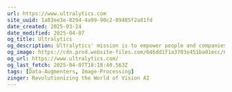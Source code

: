 ```yaml
---
url: https://www.ultralytics.com
site_uuid: 1a83ee3e-8294-4a99-90c2-09485f2a81fd
date_created: 2025-03-24
date_modified: 2025-04-07
og_title: Ultralytics
og_description: Ultralytics' mission is to empower people and companies to unleash the positive potential of AI. Bring your models to life with our vision AI tools.
og_image: https://cdn.prod.website-files.com/646dd1f1a3703e451ba81ecc/652c353059c4745ca38f3cc5_youtube_preview.webp
og_url: https://www.ultralytics.com/
og_last_fetch: 2025-04-07T18:18:40.563Z
tags: [Data-Augmenters, Image-Processing]
zinger: Revolutionizing the World of Vision AI
---
```


